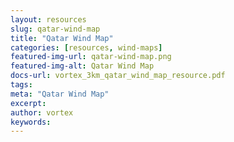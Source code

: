 ```yaml
---
layout: resources
slug: qatar-wind-map
title: "Qatar Wind Map"
categories: [resources, wind-maps]
featured-img-url: qatar-wind-map.png
featured-img-alt: Qatar Wind Map
docs-url: vortex_3km_qatar_wind_map_resource.pdf
tags:
meta: "Qatar Wind Map"
excerpt: 
author: vortex
keywords: 
---
```

